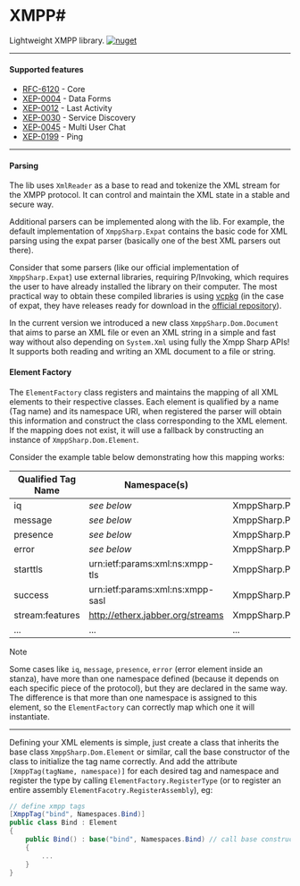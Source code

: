 # XMPP#
Lightweight XMPP library. [![nuget](https://img.shields.io/badge/XmppSharp-1?style=plastic&logo=nuget&label=NuGet&color=blue)](https://www.nuget.org/packages/XmppSharp/)

<hr/>

#### Supported features

- [RFC-6120](https://xmpp.org/rfcs/rfc6120.html) - Core
- [XEP-0004](https://xmpp.org/extensions/xep-0004.html) - Data Forms
- [XEP-0012](https://xmpp.org/extensions/xep-0012.html) - Last Activity
- [XEP-0030](https://xmpp.org/extensions/xep-0030.html) - Service Discovery
- [XEP-0045](https://xmpp.org/extensions/xep-0045.html) - Multi User Chat
- [XEP-0199](https://xmpp.org/extensions/xep-0199.html) - Ping

<hr/>

#### Parsing
The lib uses `XmlReader` as a base to read and tokenize the XML stream for the XMPP protocol. It can control and maintain the XML state in a stable and secure way.

Additional parsers can be implemented along with the lib. For example, the default implementation of `XmppSharp.Expat` contains the basic code for XML parsing using the expat parser (basically one of the best XML parsers out there).

Consider that some parsers (like our official implementation of `XmppSharp.Expat`) use external libraries, requiring P/Invoking, which requires the user to have already installed the library on their computer. The most practical way to obtain these compiled libraries is using [vcpkg](https://vcpkg.io/) (in the case of expat, they have releases ready for download in the [official repository](https://github.com/libexpat/libexpat/)).

In the current version we introduced a new class `XmppSharp.Dom.Document` that aims to parse an XML file or even an XML string in a simple and fast way without also depending on `System.Xml` using fully the Xmpp Sharp APIs! It supports both reading and writing an XML document to a file or string.


#### Element Factory

The `ElementFactory` class registers and maintains the mapping of all XML elements to their respective classes. Each element is qualified by a name (Tag name) and its namespace URI, when registered the parser will obtain this information and construct the class corresponding to the XML element. If the mapping does not exist, it will use a fallback by constructing an instance of `XmppSharp.Dom.Element`.

Consider the example table below demonstrating how this mapping works:

| Qualified Tag Name | Namespace(s) | Mapped Class |
| ------------------ | ------------ | ------------ |
iq|*see below*|XmppSharp.Protocol.Iq
message|*see below*|XmppSharp.Protocol.Iq
presence|*see below*|XmppSharp.Protocol.Iq
error|*see below*|XmppSharp.Protocol.Base.StanzaError
starttls|urn:ietf:params:xml:ns:xmpp-tls|XmppSharp.Protocol.Tls.StartTls
success|urn:ietf:params:xml:ns:xmpp-sasl|XmppSharp.Protocol.Sasl.Success
stream:features|http://etherx.jabber.org/streams|XmppSharp.Protocol.Base.StreamFeatures
...|...|...

> [!NOTE]
> Some cases like `iq`, `message`, `presence`, `error` (error element inside an stanza), have more than one namespace defined (because it depends on each specific piece of the protocol), but they are declared in the same way. The difference is that more than one namespace is assigned to this element, so the `ElementFactory` can correctly map which one it will instantiate.

<hr/>

Defining your XML elements is simple, just create a class that inherits the base class `XmppSharp.Dom.Element` or similar, call the base constructor of the class to initialize the tag name correctly. And add the attribute `[XmppTag(tagName, namespace)]` for each desired tag and namespace and register the type by calling `ElementFactory.RegisterType` (or to register an entire assembly `ElementFacotry.RegisterAssembly`), eg:

```cs
// define xmpp tags
[XmppTag("bind", Namespaces.Bind)]
public class Bind : Element
{
    public Bind() : base("bind", Namespaces.Bind) // call base constructor to set-up this element instance.
    {
        ...
    }
}
```

